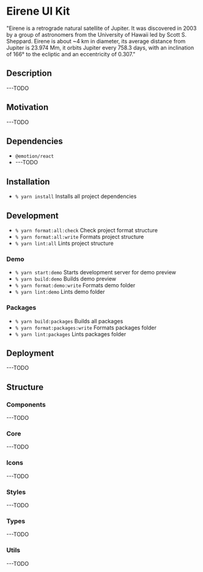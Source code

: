# Eirene UI Kit

"Eirene is a retrograde natural satellite of Jupiter. It was discovered in 2003 by a group of 
astronomers from the University of Hawaii led by Scott S. Sheppard. Eirene is about ~4 km in 
diameter, its average distance from Jupiter is 23.974 Mm, it orbits Jupiter every 758.3 days, 
with an inclination of 166° to the ecliptic and an eccentricity of 0.307."

## Description
---TODO

## Motivation
---TODO

## Dependencies
- `@emotion/react`
- ---TODO

## Installation
- ``% yarn install`` Installs all project dependencies

## Development
- ``% yarn format:all:check`` Check project format structure
- ``% yarn format:all:write`` Formats project structure
- ``% yarn lint:all`` Lints project structure

### Demo
- ``% yarn start:demo`` Starts development server for demo preview
- ``% yarn build:demo`` Builds demo preview
- ``% yarn format:demo:write`` Formats demo folder
- ``% yarn lint:demo`` Lints demo folder

### Packages
- ``% yarn build:packages`` Builds all packages
- ``% yarn format:packages:write`` Formats packages folder
- ``% yarn lint:packages`` Lints packages folder



## Deployment
---TODO

## Structure

### Components
---TODO
### Core
---TODO
### Icons
---TODO
### Styles
---TODO
### Types
---TODO
### Utils
---TODO

